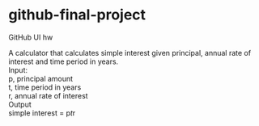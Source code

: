 # github-final-project  
GitHub UI hw  

A calculator that calculates simple interest given principal, annual rate of interest and time period in years.  
Input:  
      p, principal amount  
      t, time period in years  
      r, annual rate of interest  
Output  
      simple interest = p*t*r  
